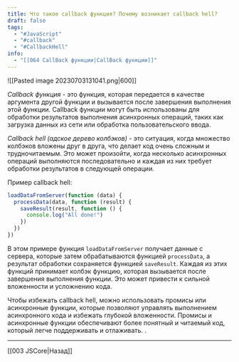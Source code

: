 ```yaml
---
title: Что такое callback функция? Почему возникает callback hell?
draft: false
tags:
  - "#JavaScript"
  - "#callback"
  - "#CallbackHell"
info:
  - "[[064 CallBack функции|CallBack функции]]"
---
```

![[Pasted image 20230703131041.png|600]]

_Callback функция_ - это функция, которая передается в качестве аргумента другой функции и вызывается после завершения выполнения этой функции. Callback функции могут быть использованы для обработки результатов выполнения асинхронных операций, таких как загрузка данных из сети или обработка пользовательского ввода.

_Callback hell (адское дерево колбэков)_ - это ситуация, когда множество колбэков вложены друг в друга, что делает код очень сложным и трудночитаемым. Это может произойти, когда несколько асинхронных операций выполняются последовательно и каждая из них требует обработки результатов в следующей операции.

Пример callback hell:

```javascript
loadDataFromServer(function (data) {
  processData(data, function (result) {
    saveResult(result, function () {
      console.log("All done!")
    })
  })
})
```

В этом примере функция `loadDataFromServer` получает данные с сервера, которые затем обрабатываются функцией `processData`, а результат обработки сохраняется функцией `saveResult`. Каждая из этих функций принимает колбэк функцию, которая вызывается после завершения выполнения функции. Это может привести к сильной вложенности и усложнению кода.

Чтобы избежать callback hell, можно использовать промисы или асинхронные функции, которые позволяют управлять выполнением асинхронного кода и избежать глубокой вложенности. Промисы и асинхронные функции обеспечивают более понятный и читаемый код, который легче поддерживать и отлаживать. .

---

[[003 JSCore|Назад]]